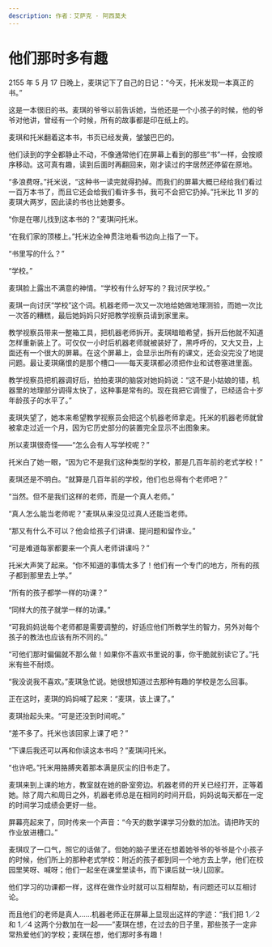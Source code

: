 ```yaml
---
description: 作者：艾萨克 · 阿西莫夫
---
```


# 他们那时多有趣

&#x20;       2155 年 5 月 17 日晚上，麦琪记下了自己的日记：“今天，托米发现一本真正的书。”

&#x20;       这是一本很旧的书。麦琪的爷爷以前告诉她，当他还是一个小孩子的时候，他的爷爷对他讲，曾经有一个时候，所有的故事都是印在纸上的。

&#x20;       麦琪和托米翻着这本书，书页已经发黄，皱皱巴巴的。

&#x20;       他们读到的字全都静止不动，不像通常他们在屏幕上看到的那些“书”一样，会按顺序移动。这可真有趣，读到后面时再翻回来，刚才读过的字居然还停留在原地。

&#x20;       “多浪费呀。”托米说，“这种书一读完就得扔掉。而我们的屏幕大概已经给我们看过一百万本书了，而且它还会给我们看许多书，我可不会把它扔掉。”托米比 11 岁的麦琪大两岁，因此读的书也比她要多。

&#x20;       “你是在哪儿找到这本书的？”麦琪问托米。

&#x20;       “在我们家的顶楼上。”托米边全神贯注地看书边向上指了一下。

&#x20;       “书里写的什么？”

&#x20;       “学校。”

&#x20;       麦琪脸上露出不满意的神情。“学校有什么好写的？我讨厌学校。”

&#x20;       麦琪一向讨厌“学校”这个词。机器老师一次又一次地给她做地理测验，而她一次比一次答的糟糕，最后她妈妈只好把教学视察员请到家里来。

&#x20;       教学视察员带来一整箱工具，把机器老师拆开。麦琪暗暗希望，拆开后他就不知道怎样重新装上了。可仅仅一小时后机器老师就被装好了，黑呼呼的，又大又丑，上面还有一个很大的屏幕。在这个屏幕上，会显示出所有的课文，还会没完没了地提问题。最让麦琪痛恨的是那个槽口——每天麦琪都必须把作业和试卷塞进里面。

&#x20;       教学视察员把机器调好后，拍拍麦琪的脑袋对她妈妈说：“这不是小姑娘的错，机器里的地理部分调得太快了，这种事是常有的。现在我把它调慢了，已经适合十岁年龄孩子的水平了。”

&#x20;       麦琪失望了，她本来希望教学视察员会把这个机器老师拿走。托米的机器老师就曾被拿走过近一个月，因为它历史部分的装置完全显示不出图象来。

&#x20;       所以麦琪很奇怪——“怎么会有人写学校呢？”

&#x20;       托米白了她一眼，“因为它不是我们这种类型的学校，那是几百年前的老式学校！”

&#x20;       麦琪还是不明白。“就算是几百年前的学校，他们也总得有个老师吧？”

&#x20;       “当然。但不是我们这样的老师，而是一个真人老师。”

&#x20;       “真人怎么能当老师呢？”麦琪从来没见过真人还能当老师。

&#x20;       “那又有什么不可以？他会给孩子们讲课、提问题和留作业。”

&#x20;       “可是难道每家都要来一个真人老师讲课吗？”

&#x20;       托米大声笑了起来。“你不知道的事情太多了！他们有一个专门的地方，所有的孩子都到那里去上学。”

&#x20;       “所有的孩子都学一样的功课？”

&#x20;       “同样大的孩子就学一样的功课。”

&#x20;       “可我妈妈说每个老师都是需要调整的，好适应他们所教学生的智力，另外对每个孩子的教法也应该有所不同的。”

&#x20;       “可他们那时偏偏就不那么做！如果你不喜欢书里说的事，你干脆就别读它了。”托米有些不耐烦。

&#x20;       “我没说我不喜欢。”麦琪急忙说。她很想知道过去那种有趣的学校是怎么回事。

&#x20;       正在这时，麦琪的妈妈喊了起来：“麦琪，该上课了。”

&#x20;       麦琪抬起头来。“可是还没到时间呢。”

&#x20;       “差不多了。托米也该回家上课了吧？”

&#x20;       “下课后我还可以再和你读这本书吗？”麦琪问托米。

&#x20;       “也许吧。”托米用胳膊夹着那本满是灰尘的旧书走了。

&#x20;       麦琪来到上课的地方，教室就在她的卧室旁边。机器老师的开关已经打开，正等着她。除了周六和周日之外，机器老师总是在相同的时间开启，妈妈说每天都在一定的时间学习成绩会更好一些。

&#x20;       屏幕亮起来了，同时传来一个声音：“今天的数学课学习分数的加法。请把昨天的作业放进槽口。”

&#x20;       麦琪叹了一口气，照它的话做了。但她的脑子里还在想着她爷爷的爷爷是个小孩子的时候，他们所上的那种老式学校：附近的孩子都到同一个地方去上学，他们在校园里笑呀、喊呀；他们一起坐在课堂里读书，而下课后就一块儿回家。

&#x20;       他们学习的功课都一样，这样在做作业时就可以互相帮助，有问题还可以互相讨论。

&#x20;       而且他们的老师是真人……机器老师正在屏幕上显现出这样的字迹：“我们把 1／2 和 1／4 这两个分数加在一起——”麦琪在想，在过去的日子里，那些孩子一定非常热爱他们的学校；麦琪在想，他们那时多有趣！

